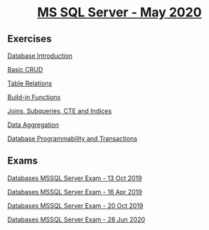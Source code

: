 # <a href="https://softuni.bg/trainings/2988/databases-basics-ms-sql-server-may-2020/internal"><p align="center">MS SQL Server - May 2020<p></a>

## Exercises
<a href="https://github.com/amartinn/SoftUni/tree/master/C%23%20DB%20May%202020/MS%20SQL/Exercises/Data%20Definition%20and%20Datatype"> <p>Database Introduction<p> </a>
<a href="https://github.com/amartinn/SoftUni/tree/master/C%23%20DB%20May%202020/MS%20SQL/Exercises/Basic%20CRUD"> <p>Basic CRUD<p> </a>
<a href="https://github.com/amartinn/SoftUni/tree/master/C%23%20DB%20May%202020/MS%20SQL/Exercises/Table%20Relations">Table Relations<p><p> </a>
<a href="https://github.com/amartinn/SoftUni/tree/master/C%23%20DB%20May%202020/MS%20SQL/Exercises/Build-in%20functions"> <p>Build-in Functions<p> </a>
<a href="https://github.com/amartinn/SoftUni/tree/master/C%23%20DB%20May%202020/MS%20SQL/Exercises/Joins%2C%20Subqueries%2C%20CTE%20and%20Indices"> <p>Joins, Subqueries, CTE and Indices<p> </a>
<a href="https://github.com/amartinn/SoftUni/tree/master/C%23%20DB%20May%202020/MS%20SQL/Exercises/Data%20Aggregation"><p>Data Aggregation<p> </a>
<a href="https://github.com/amartinn/SoftUni/tree/master/C%23%20DB%20May%202020/MS%20SQL/Exercises/Database%20Programmability%20and%20Transactions"> <p>Database Programmability and Transactions<p> </a>
  
## Exams
<a href="https://github.com/amartinn/SoftUni/tree/master/C%23%20DB%20May%202020/MS%20SQL/Exams/Databases%20MSSQL%20Server%20Exam%20-%2013%20Oct%202019"> <p>Databases MSSQL Server Exam - 13 Oct 2019<p> </a>
<a href="https://github.com/amartinn/SoftUni/tree/master/C%23%20DB%20May%202020/MS%20SQL/Exams/Databases%20MSSQL%20Server%20Exam%20-%2016%20Apr%202019"> <p>Databases MSSQL Server Exam - 16 Apr 2019<p> </a>
<a href="https://github.com/amartinn/SoftUni/tree/master/C%23%20DB%20May%202020/MS%20SQL/Exams/Databases%20MSSQL%20Server%20Exam%20-%2020%20Oct%202019"> <p>Databases MSSQL Server Exam - 20 Oct 2019<p> </a>
<a href="https://github.com/amartinn/SoftUni/tree/master/C%23%20DB%20May%202020/MS%20SQL/Exams/Databases%20MSSQL%20Server%20Exam%20-%2028%20Jun%202020"> <p>Databases MSSQL Server Exam - 28 Jun 2020<p> </a>




